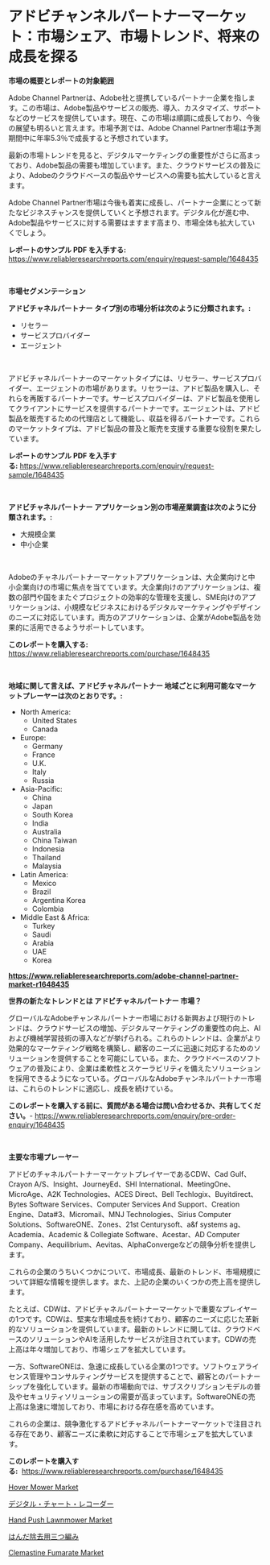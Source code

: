 <p><h1>アドビチャンネルパートナーマーケット：市場シェア、市場トレンド、将来の成長を探る</h1></p><p><strong>市場の概要とレポートの対象範囲</strong></p>
<p><p>Adobe Channel Partnerは、Adobe社と提携しているパートナー企業を指します。この市場は、Adobe製品やサービスの販売、導入、カスタマイズ、サポートなどのサービスを提供しています。現在、この市場は順調に成長しており、今後の展望も明るいと言えます。市場予測では、Adobe Channel Partner市場は予測期間中に年率5.3％で成長すると予想されています。</p><p>最新の市場トレンドを見ると、デジタルマーケティングの重要性がさらに高まっており、Adobe製品の需要も増加しています。また、クラウドサービスの普及により、Adobeのクラウドベースの製品やサービスへの需要も拡大していると言えます。</p><p>Adobe Channel Partner市場は今後も着実に成長し、パートナー企業にとって新たなビジネスチャンスを提供していくと予想されます。デジタル化が進む中、Adobe製品やサービスに対する需要はますます高まり、市場全体も拡大していくでしょう。</p></p>
<p><strong>レポートのサンプル PDF を入手する:</strong> <a href="https://www.reliableresearchreports.com/enquiry/request-sample/1648435">https://www.reliableresearchreports.com/enquiry/request-sample/1648435</a></p>
<p>&nbsp;</p>
<p><strong>市場セグメンテーション</strong></p>
<p><strong>アドビチャネルパートナー タイプ別の市場分析は次のように分類されます。:</strong></p>
<p><ul><li>リセラー</li><li>サービスプロバイダー</li><li>エージェント</li></ul></p>
<p>&nbsp;</p>
<p><p>アドビチャネルパートナーのマーケットタイプには、リセラー、サービスプロバイダー、エージェントの市場があります。リセラーは、アドビ製品を購入し、それらを再販するパートナーです。サービスプロバイダーは、アドビ製品を使用してクライアントにサービスを提供するパートナーです。エージェントは、アドビ製品を販売するための代理店として機能し、収益を得るパートナーです。これらのマーケットタイプは、アドビ製品の普及と販売を支援する重要な役割を果たしています。</p></p>
<p><strong>レポートのサンプル PDF を入手する:</strong>&nbsp;<a href="https://www.reliableresearchreports.com/enquiry/request-sample/1648435">https://www.reliableresearchreports.com/enquiry/request-sample/1648435</a></p>
<p>&nbsp;</p>
<p><strong> アドビチャネルパートナー アプリケーション別の市場産業調査は次のように分類されます。:</strong></p>
<p><ul><li>大規模企業</li><li>中小企業</li></ul></p>
<p>&nbsp;</p>
<p><p>Adobeのチャネルパートナーマーケットアプリケーションは、大企業向けと中小企業向けの市場に焦点を当てています。大企業向けのアプリケーションは、複数の部門や国をまたぐプロジェクトの効率的な管理を支援し、SME向けのアプリケーションは、小規模なビジネスにおけるデジタルマーケティングやデザインのニーズに対応しています。両方のアプリケーションは、企業がAdobe製品を効果的に活用できるようサポートしています。</p></p>
<p><strong>このレポートを購入する:</strong>&nbsp; <a href="https://www.reliableresearchreports.com/purchase/1648435">https://www.reliableresearchreports.com/purchase/1648435</a></p>
<p>&nbsp;</p>
<p><strong>地域に関して言えば、アドビチャネルパートナー 地域ごとに利用可能なマーケットプレーヤーは次のとおりです。:</strong></p>
<p><ul>
    <li>
        North America:
        <ul>
            <li>United States</li>
            <li>Canada</li>
        </ul>
    </li>
    <li>
        Europe:
        <ul>
            <li>Germany</li>
            <li>France</li>
            <li>U.K.</li>
            <li>Italy</li>
            <li>Russia</li>
        </ul>
    </li>
    <li>
        Asia-Pacific:
        <ul>
            <li>China</li>
            <li>Japan</li>
            <li>South Korea</li>
            <li>India</li>
            <li>Australia</li>
            <li>China Taiwan</li>
            <li>Indonesia</li>
            <li>Thailand</li>
            <li>Malaysia</li>
        </ul>
    </li>
    <li>
        Latin America:
        <ul>
            <li>Mexico</li>
            <li>Brazil</li>
            <li>Argentina Korea</li>
            <li>Colombia</li>
        </ul>
    </li>
    <li>
        Middle East & Africa:
        <ul>
            <li>Turkey</li>
            <li>Saudi</li>
            <li>Arabia</li>
            <li>UAE</li>
            <li>Korea</li>
        </ul>
    </li>
    </ul></p>
<p><strong><a href="https://www.reliableresearchreports.com/adobe-channel-partner-market-r1648435">https://www.reliableresearchreports.com/adobe-channel-partner-market-r1648435</a></strong>&nbsp;</p>
<p><strong>世界の新たなトレンドとは アドビチャネルパートナー 市場？</strong></p>
<p><p>グローバルなAdobeチャンネルパートナー市場における新興および現行のトレンドは、クラウドサービスの増加、デジタルマーケティングの重要性の向上、AIおよび機械学習技術の導入などが挙げられる。これらのトレンドは、企業がより効果的なマーケティング戦略を構築し、顧客のニーズに迅速に対応するためのソリューションを提供することを可能にしている。また、クラウドベースのソフトウェアの普及により、企業は柔軟性とスケーラビリティを備えたソリューションを採用できるようになっている。グローバルなAdobeチャンネルパートナー市場は、これらのトレンドに適応し、成長を続けている。</p></p>
<p><strong>このレポートを購入する前に、質問がある場合は問い合わせるか、共有してください。</strong>- <a href="https://www.reliableresearchreports.com/enquiry/pre-order-enquiry/1648435">https://www.reliableresearchreports.com/enquiry/pre-order-enquiry/1648435</a></p>
<p>&nbsp;</p>
<p><strong>主要な市場プレーヤー</strong></p>
<p><p>アドビのチャネルパートナーマーケットプレイヤーであるCDW、Cad Gulf、Crayon A/S、Insight、JourneyEd、SHI International、MeetingOne、MicroAge、A2K Technologies、ACES Direct、Bell Techlogix、Buyitdirect、Bytes Software Services、Computer Services And Support、Creation Engine、Data#3、Micromail、MNJ Technologies、Sirius Computer Solutions、SoftwareONE、Zones、21st Centurysoft、a&f systems ag、Academia、Academic & Collegiate Software、Acestar、AD Computer Company、Aequilibrium、Aevitas、AlphaConvergeなどの競争分析を提供します。</p><p>これらの企業のうちいくつかについて、市場成長、最新のトレンド、市場規模について詳細な情報を提供します。また、上記の企業のいくつかの売上高を提供します。</p><p>たとえば、CDWは、アドビチャネルパートナーマーケットで重要なプレイヤーの1つです。CDWは、堅実な市場成長を続けており、顧客のニーズに応じた革新的なソリューションを提供しています。最新のトレンドに関しては、クラウドベースのソリューションやAIを活用したサービスが注目されています。CDWの売上高は年々増加しており、市場シェアを拡大しています。</p><p>一方、SoftwareONEは、急速に成長している企業の1つです。ソフトウェアライセンス管理やコンサルティングサービスを提供することで、顧客とのパートナーシップを強化しています。最新の市場動向では、サブスクリプションモデルの普及やセキュリティソリューションの需要が高まっています。SoftwareONEの売上高は急速に増加しており、市場における存在感を高めています。</p><p>これらの企業は、競争激化するアドビチャネルパートナーマーケットで注目される存在であり、顧客ニーズに柔軟に対応することで市場シェアを拡大しています。</p></p>
<p><strong>このレポートを購入する:</strong>&nbsp;&nbsp;<a href="https://www.reliableresearchreports.com/purchase/1648435">https://www.reliableresearchreports.com/purchase/1648435</a></p>
<p><p><a href="https://github.com/arionmp/Market-Research-Report-List-2/blob/main/hover-mower-market.md">Hover Mower Market</a></p><p><a href="https://github.com/roulaayoub-saad/Market-Research-Report-List-1/blob/main/466952228190.md">デジタル・チャート・レコーダー</a></p><p><a href="https://github.com/markusgodoy/Market-Research-Report-List-2/blob/main/hand-push-lawnmower-market.md">Hand Push Lawnmower Market</a></p><p><a href="https://github.com/mohamedbakry57/Market-Research-Report-List-3/blob/main/125304428192.md">はんだ除去用三つ編み</a></p><p><a href="https://issuu.com/reportprime-2/docs/clemastine-fumarate-market-size-2030.pptx">Clemastine Fumarate Market</a></p></p>